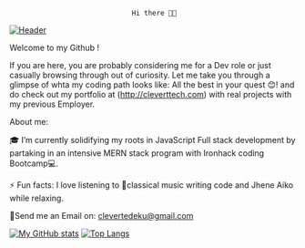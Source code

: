                                   Hi there 👋🏽
                       


[![Header](https://github.com/Cleverttech//Cleverttech/blob/main/readme-banner.png "Header")](http://cleverttech.com/)


  Welcome to my Github !
  
 If you are here, you are probably considering me for a Dev role or just casually browsing through out of curiosity. Let me take you through a glimpse of whta my coding path looks like:
 All the best in your quest 😊! and do check out my portfolio at (http://cleverttech.com) with real projects with my previous Employer.
 
About me: 
 
🎓 I’m currently solidifying my roots in JavaScript Full stack development by partaking in an intensive MERN stack program with Ironhack coding Bootcamp💻.

⚡ Fun facts: I love listening to 🎵classical music writing code and Jhene Aiko while relaxing.

📩Send me an Email on: clevertedeku@gmail.com

[![My GitHub stats](https://github-readme-stats.vercel.app/api?username=Cleverttech&hide=prs&show_icons=true&theme=dracula)](https://github.com/anuraghazra/github-readme-stats)
[![Top Langs](https://github-readme-stats.vercel.app/api/top-langs/?username=Cleverttech&layout=compact&theme=dracula)](https://github.com/Cleverttech/github-readme-stats)

